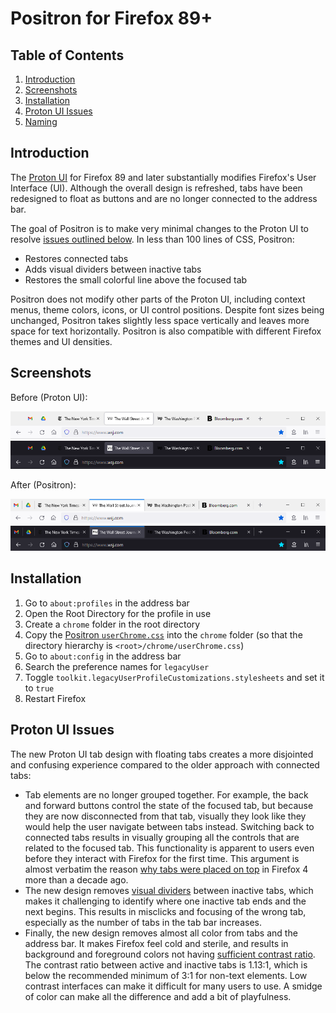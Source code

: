# Positron for Firefox 89+

## Table of Contents

1. [Introduction](#Introduction)
2. [Screenshots](#Screenshots)
3. [Installation](#Installation)
4. [Proton UI Issues](#Proton-UI-Issues)
5. [Naming](#Naming)

## Introduction

The [Proton UI](https://wiki.mozilla.org/Firefox/Proton) for Firefox 89 and
later substantially modifies Firefox's User Interface (UI). Although the overall
design is refreshed, tabs have been redesigned to float as buttons and are no
longer connected to the address bar.

The goal of Positron is to make very minimal changes to the Proton UI to resolve
[issues outlined below](#Proton-UI-Issues). In less than 100 lines of CSS,
Positron:

* Restores connected tabs
* Adds visual dividers between inactive tabs
* Restores the small colorful line above the focused tab

Positron does not modify other parts of the Proton UI, including context menus,
theme colors, icons, or UI control positions. Despite font sizes being unchanged,
Positron takes slightly less space vertically and leaves more space for text
horizontally. Positron is also compatible with different Firefox themes and UI
densities.

## Screenshots

Before (Proton UI):

![Proton UI Light](img/proton-light.png)
![Proton UI Dark](img/proton-dark.png)

After (Positron):

![Positron Light](img/positron-light.png)
![Positron Dark](img/positron-dark.png)

## Installation

1. Go to `about:profiles` in the address bar
2. Open the Root Directory for the profile in use
3. Create a `chrome` folder in the root directory
4. Copy the [Positron `userChrome.css`](userChrome.css) into the `chrome` folder
(so that the directory hierarchy is `<root>/chrome/userChrome.css`)
5. Go to `about:config` in the address bar
6. Search the preference names for `legacyUser`
7. Toggle `toolkit.legacyUserProfileCustomizations.stylesheets` and set it to
`true`
8. Restart Firefox

## Proton UI Issues

The new Proton UI tab design with floating tabs creates a more disjointed and
confusing experience compared to the older approach with connected tabs:

* Tab elements are no longer grouped together. For example, the back and forward
buttons control the state of the focused tab, but because they are now
disconnected from that tab, visually they look like they would help the user
navigate between tabs instead. Switching back to connected tabs results in
visually grouping all the controls that are related to the focused tab. This
functionality is apparent to users even before they interact with Firefox for
the first time. This argument is almost verbatim the reason
[why tabs were placed on top](https://www.youtube.com/watch?v=HmgtW2Iw-kE)
in Firefox 4 more than a decade ago.
* The new design removes [visual dividers](https://blog.tubikstudio.com/visual-dividers-user-interface/)
between inactive tabs, which makes it challenging to identify where one inactive
tab ends and the next begins. This results in misclicks and focusing of the
wrong tab, especially as the number of tabs in the tab bar increases.
* Finally, the new design removes almost all color from tabs and the address bar.
It makes Firefox feel cold and sterile, and results in background and foreground
colors not having [sufficient contrast ratio](https://www.w3.org/TR/WCAG21/#non-text-contrast).
The contrast ratio between active and inactive tabs is 1.13:1, which is below
the recommended minimum of 3:1 for non-text elements. Low contrast interfaces
can make it difficult for many users to use. A smidge of color can make all the
difference and add a bit of playfulness.
